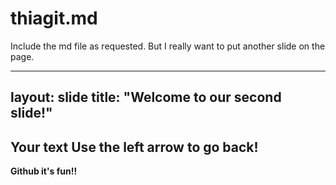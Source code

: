 # thiagit.md

Include the md file as requested. But I really want to put another slide on the page.

---
layout: slide
title: "Welcome to our second slide!"
---
Your text
Use the left arrow to go back!
---
**Github it's fun!!**